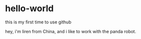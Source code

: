 # hello-world
this is my first time to use github

hey, i'm liren from China, and i like to work with the panda robot.
